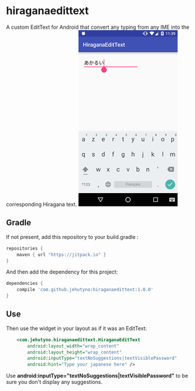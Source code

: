 # hiraganaedittext
A custom EditText for Android that convert any typing from any IME into the corresponding Hiragana text.
![alt tag](https://raw.githubusercontent.com/jehutyno/hiraganaedittext/master/hiraganaedittext_example.png)

## Gradle
If not present, add this repository to your build.gradle :
```gradle
repositories {
    maven { url "https://jitpack.io" }
}
```
And then add the dependency for this project:
```gradle
dependencies {
    compile 'com.github.jehutyno:hiraganaedittext:1.0.0'
}
```

## Use
Then use the widget in your layout as if it was an EditText:
```xml
    <com.jehutyno.hiraganaedittext.HiraganaEditText
        android:layout_width="wrap_content"
        android:layout_height="wrap_content"
        android:inputType="textNoSuggestions|textVisiblePassword"
        android:hint="Type your japanese here" />
```
Use **android:inputType="textNoSuggestions|textVisiblePassword"** to be sure you don't display any suggestions.
